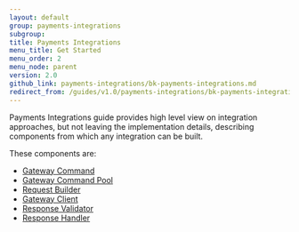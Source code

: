 ```yaml
---
layout: default
group: payments-integrations
subgroup: 
title: Payments Integrations
menu_title: Get Started
menu_order: 2
menu_node: parent
version: 2.0
github_link: payments-integrations/bk-payments-integrations.md
redirect_from: /guides/v1.0/payments-integrations/bk-payments-integrations.html
---
```


Payments Integrations guide provides high level view on integration approaches, but not leaving the implementation details, describing components from which any integration can be built.

These components are:

* [Gateway Command]({{site.gdeurl}}payments-integrations/payment-gateway/gateway-command)
* [Gateway Command Pool]({{site.gdeurl}}payments-integrations/payment-gateway/command-pool)
* [Request Builder]({{site.gdeurl}}payments-integrations/payment-gateway/request-builder)
* [Gateway Client]({{site.gdeurl}}payments-integrations/payment-gateway/gateway-client)
* [Response Validator]({{site.gdeurl}}payments-integrations/payment-gateway/response-validator)
* [Response Handler]({{site.gdeurl}}payments-integrations/payment-gateway/response-handler)